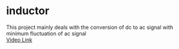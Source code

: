 # inductor
This project mainly deals with the conversion of dc to ac signal with minimum fluctuation of ac signal
<br>
<a href="https://drive.google.com/file/d/1Jz2KiHyIpUx2YXuSe1l2zg-qREdgkcrT/view?usp=sharing">Video Link</a>
